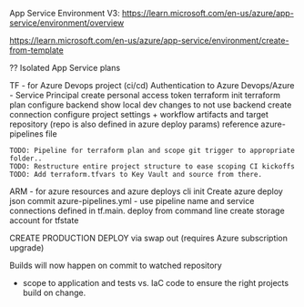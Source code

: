 App Service Environment V3: https://learn.microsoft.com/en-us/azure/app-service/environment/overview

https://learn.microsoft.com/en-us/azure/app-service/environment/create-from-template

?? Isolated App Service plans


TF - for Azure Devops project (ci/cd)
    Authentication to Azure Devops/Azure - Service Principal
    create personal access token
    terraform init
    terraform plan
    configure backend
        show local dev changes to not use backend
    create connection
    configure project settings  + workflow artifacts and target repository (repo is also defined in azure deploy params)
        reference azure-pipelines file

    TODO: Pipeline for terraform plan and scope git trigger to appropriate folder..
    TODO: Restructure entire project structure to ease scoping CI kickoffs
    TODO: Add terraform.tfvars to Key Vault and source from there.
ARM - for azure resources and azure deploys
    cli init
    Create azure deploy json
    commit azure-pipelines.yml - use pipeline name and service connections defined in tf.main.
    deploy from command line
    create storage account for tfstate

CREATE PRODUCTION DEPLOY via swap out (requires Azure subscription upgrade)

Builds will now happen on commit to watched repository
 - scope to application and tests vs. IaC code to ensure the right projects build on change.
    

